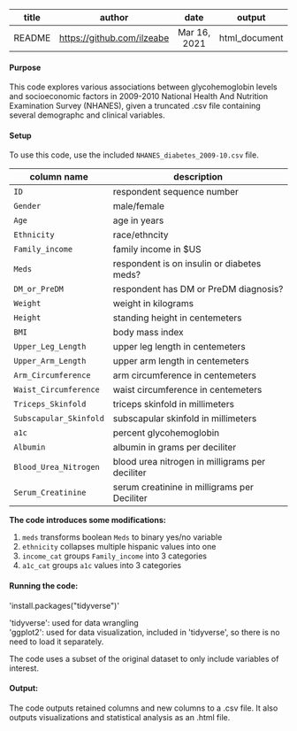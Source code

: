 
|title    | author                     | date         | output        |
|:-------:|:--------------------------:|:------------:|:-------------:|
|README   |https://github.com/ilzeabe  |Mar 16, 2021  | html_document |


#### Purpose
This code explores various associations between glycohemoglobin levels and socioeconomic factors in 2009-2010 National Health And Nutrition Examination Survey (NHANES), given a truncated .csv file containing several demographc and clinical variables.   
  
  
#### Setup

To use this code, use the included `NHANES_diabetes_2009-10.csv` file.

| column name            | description                                       | 
|------------------------|---------------------------------------------------|
| `ID`                     | respondent sequence number                        | 
| `Gender`                 | male/female                                       | 
| `Age`                    | age in years                                      | 
| `Ethnicity`              | race/ethncity                                     |
| `Family_income`          | family income in $US                              |
| `Meds`                   | respondent is on insulin or diabetes meds?        |
| `DM_or_PreDM`            | respondent has DM or PreDM diagnosis?             |
| `Weight`                 | weight in kilograms                               |
| `Height`                 | standing height in centemeters                    |
| `BMI`                    | body mass index                                   |
| `Upper_Leg_Length`       | upper leg length in centemeters                   |
| `Upper_Arm_Length`       | upper arm length in centemeters                   |
| `Arm_Circumference`      | arm circumference in centemeters                  |
| `Waist_Circumference`    | waist circumference in centemeters                |
| `Triceps_Skinfold`       | triceps skinfold in millimeters                   |
| `Subscapular_Skinfold`   | subscapular skinfold in millimeters               |
| `a1c`                    | percent glycohemoglobin                           |
| `Albumin`                | albumin in grams per deciliter                    |
| `Blood_Urea_Nitrogen`    | blood urea nitrogen in milligrams per deciliter   | 
| `Serum_Creatinine`       | serum creatinine in  milligrams per Deciliter     |
  
**The code introduces some modifications:**  

1. `meds` transforms boolean `Meds` to binary yes/no variable  
2. `ethnicity` collapses multiple hispanic values into one  
3. `income_cat` groups `Family_income` into 3 categories  
4. `a1c_cat` groups `a1c` values into 3 categories  

  
#### Running the code:

'install.packages("tidyverse")'  

'tidyverse': used for data wrangling  
'ggplot2': used for data visualization, included in 'tidyverse', so there is no need to load it separately.  

The code uses a subset of the original dataset to only include variables of interest. 


#### Output: 

The code outputs retained columns and new columns to a .csv file. It also outputs visualizations and statistical analysis as an .html file. 
